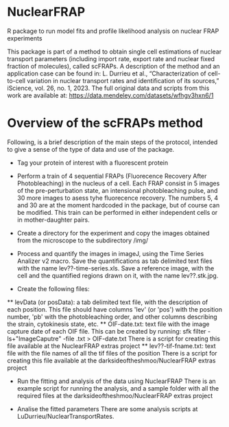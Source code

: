 # NuclearFRAP
R package to run model fits and profile likelihood analysis on nuclear FRAP experiments

This package is part of a method to obtain single cell estimations of nuclear transport parameters (including import rate, export rate and nuclear fixed fraction of molecules), called scFRAPs. A description of the method and an application case can be found in: 
L. Durrieu et al., “Characterization of cell-to-cell variation in nuclear transport rates and identification of its sources,” iScience, vol. 26, no. 1, 2023.
The full original data and scripts from this work are available at:
https://data.mendeley.com/datasets/wfhgv3hxn6/1

# Overview of the scFRAPs method

Following, is a brief description of the main steps of the protocol, intended to give a sense of the type of data and use of the package.

* Tag your protein of interest with a fluorescent protein

* Perform a train of 4 sequential FRAPs (Fluorecence Recovery After Photobleaching) in the nucleus of a cell. Each FRAP consist in 5 images of the pre-perturbation state, an intensional photobleaching pulse, and 30 more images to asess tyhe fluorecence recovery. The numbers 5, 4 and 30 are at the moment hardcoded in the package, but of course can be modified. This train can be performed in either independent cells or in mother-daughter pairs.

* Create a directory for the experiment and copy the images obtained from the microscope to the subdirectory /img/

* Process and quantify the images in imageJ, using the Time Series Analizer v2 macro. Save the quantifications as tab delimited text files with the name lev??-time-series.xls. Save a reference image, with the cell and the quantified regions drawn on it, with the name lev??.stk.jpg.

* Create the following files:

** levData (or posData): a tab delimited text file, with the description of each position. This file should have columns 'lev' (or 'pos') with the position number, 'pb' with the photobleaching order, and other columns describing the strain, cytokinesis state, etc.
** OIF-date.txt: text file with the image capture date of each OIF file. This can be created by running:
sfk filter -ls+"ImageCaputre" -file .txt > OIF-date.txt
There is a script for creating this file available at the NuclearFRAP extras project
** lev??-tif-fname.txt: text file with the file names of all the tif files of the position
There is a script for creating this file available at the darksideoftheshmoo/NuclearFRAP extras project

* Run the fitting and analysis of the data using NuclearFRAP
There is an example script for running the analysis, and a sample folder with all the required files at the darksideoftheshmoo/NuclearFRAP extras project

* Analise the fitted parameters
There are some analysis scripts at LuDurrieu/NuclearTransportRates.




